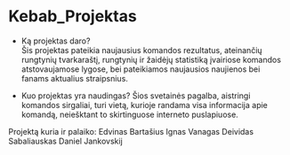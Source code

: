 # Kebab_Projektas

- Ką projektas daro?  
Šis projektas pateikia naujausius komandos rezultatus, ateinančių rungtynių tvarkaraštį, rungtynių ir žaidėjų statistiką įvairiose komandos atstovaujamose lygose, bei pateikiamos naujausios naujienos bei fanams aktualius straipsnius.

- Kuo projektas yra naudingas?
Šios svetainės pagalba, aistringi komandos sirgaliai, turi vietą, kurioje randama visa informacija apie komandą, neiešktant to skirtinguose interneto puslapiuose.


Projektą kuria ir palaiko:
Edvinas Bartašius
Ignas Vanagas
Deividas Sabaliauskas
Daniel Jankovskij